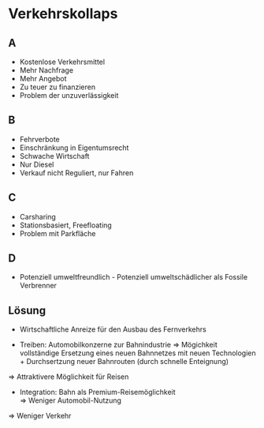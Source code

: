 # Verkehrskollaps
## A
* Kostenlose Verkehrsmittel
* Mehr Nachfrage
* Mehr Angebot
* Zu teuer zu finanzieren
* Problem der unzuverlässigkeit
## B
* Fehrverbote
* Einschränkung in Eigentumsrecht
* Schwache Wirtschaft
* Nur Diesel
* Verkauf nicht Reguliert, nur Fahren
## C
* Carsharing
* Stationsbasiert, Freefloating
* Problem mit Parkfläche
## D
* Potenziell umweltfreundlich - Potenziell umweltschädlicher als Fossile Verbrenner
## Lösung
* Wirtschaftliche Anreize für den Ausbau des Fernverkehrs
+ Treiben: Automobilkonzerne zur Bahnindustrie
=> Mögichkeit vollständige Ersetzung eines neuen Bahnnetzes mit neuen Technologien + Durchsertzung neuer Bahnrouten (durch schnelle Enteignung)

=> Attraktivere Möglichkeit für Reisen
+ Integration: Bahn als Premium-Reisemöglichkeit        
=> Weniger Automobil-Nutzung

=> Weniger Verkehr
